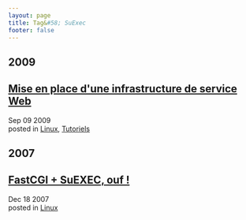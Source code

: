 ```yaml
---
layout: page
title: Tag&#58; SuExec
footer: false
---
```


<div id="blog-archives" class="category">
<h2>2009</h2>

<article>
<h1><a href="/2009/09/09/mise-en-place-dune-infrastructure-de-service-web/index.html">Mise en place d'une infrastructure de service Web</a></h1>
<time datetime="2009-09-09T00:00:00-06:00" pubdate><span class='month'>Sep</span> <span class='day'>09</span> <span class='year'>2009</span></time>
<footer>
<span class="categories">posted in 
<a href='/categories/linux/'>Linux</a>, <a href='/categories/tutoriels/'>Tutoriels</a></span>
</footer>
</article>
<h2>2007</h2>

<article>
<h1><a href="/2007/12/18/fastcgi-suexec-ouf/index.html">FastCGI + SuEXEC, ouf !</a></h1>
<time datetime="2007-12-18T00:00:00-06:00" pubdate><span class='month'>Dec</span> <span class='day'>18</span> <span class='year'>2007</span></time>
<footer>
<span class="categories">posted in 
<a href='/categories/linux/'>Linux</a></span>
</footer>
</article>
</div>

